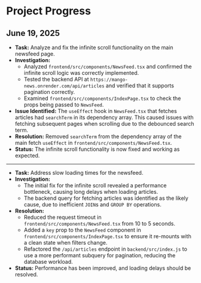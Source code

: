 # Project Progress

## June 19, 2025

- **Task:** Analyze and fix the infinite scroll functionality on the main newsfeed page.
- **Investigation:**
    - Analyzed `frontend/src/components/NewsFeed.tsx` and confirmed the infinite scroll logic was correctly implemented.
    - Tested the backend API at `https://mango-news.onrender.com/api/articles` and verified that it supports pagination correctly.
    - Examined `frontend/src/components/IndexPage.tsx` to check the props being passed to `NewsFeed`.
- **Issue Identified:** The `useEffect` hook in `NewsFeed.tsx` that fetches articles had `searchTerm` in its dependency array. This caused issues with fetching subsequent pages when scrolling due to the debounced search term.
- **Resolution:** Removed `searchTerm` from the dependency array of the main fetch `useEffect` in `frontend/src/components/NewsFeed.tsx`.
- **Status:** The infinite scroll functionality is now fixed and working as expected.

---
- **Task:** Address slow loading times for the newsfeed.
- **Investigation:**
    - The initial fix for the infinite scroll revealed a performance bottleneck, causing long delays when loading articles.
    - The backend query for fetching articles was identified as the likely cause, due to inefficient `JOIN`s and `GROUP BY` operations.
- **Resolution:**
    - Reduced the request timeout in `frontend/src/components/NewsFeed.tsx` from 10 to 5 seconds.
    - Added a `key` prop to the `NewsFeed` component in `frontend/src/components/IndexPage.tsx` to ensure it re-mounts with a clean state when filters change.
    - Refactored the `/api/articles` endpoint in `backend/src/index.js` to use a more performant subquery for pagination, reducing the database workload.
- **Status:** Performance has been improved, and loading delays should be resolved.
